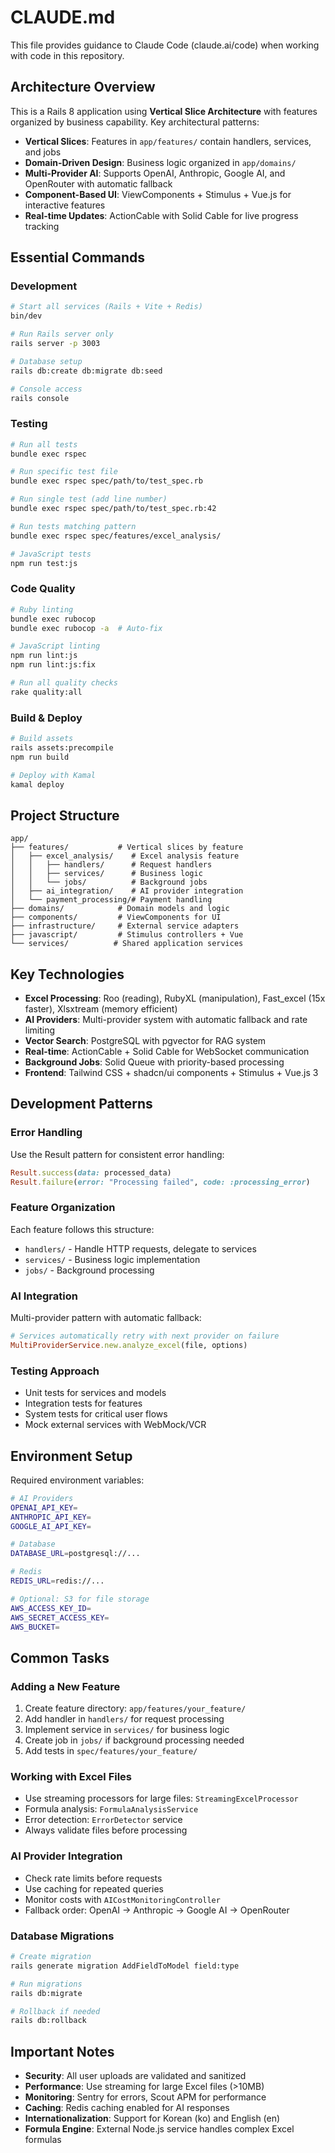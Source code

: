 # CLAUDE.md

This file provides guidance to Claude Code (claude.ai/code) when working with code in this repository.

## Architecture Overview

This is a Rails 8 application using **Vertical Slice Architecture** with features organized by business capability. Key architectural patterns:

- **Vertical Slices**: Features in `app/features/` contain handlers, services, and jobs
- **Domain-Driven Design**: Business logic organized in `app/domains/`
- **Multi-Provider AI**: Supports OpenAI, Anthropic, Google AI, and OpenRouter with automatic fallback
- **Component-Based UI**: ViewComponents + Stimulus + Vue.js for interactive features
- **Real-time Updates**: ActionCable with Solid Cable for live progress tracking

## Essential Commands

### Development
```bash
# Start all services (Rails + Vite + Redis)
bin/dev

# Run Rails server only
rails server -p 3003

# Database setup
rails db:create db:migrate db:seed

# Console access
rails console
```

### Testing
```bash
# Run all tests
bundle exec rspec

# Run specific test file
bundle exec rspec spec/path/to/test_spec.rb

# Run single test (add line number)
bundle exec rspec spec/path/to/test_spec.rb:42

# Run tests matching pattern
bundle exec rspec spec/features/excel_analysis/

# JavaScript tests
npm run test:js
```

### Code Quality
```bash
# Ruby linting
bundle exec rubocop
bundle exec rubocop -a  # Auto-fix

# JavaScript linting
npm run lint:js
npm run lint:js:fix

# Run all quality checks
rake quality:all
```

### Build & Deploy
```bash
# Build assets
rails assets:precompile
npm run build

# Deploy with Kamal
kamal deploy
```

## Project Structure

```
app/
├── features/           # Vertical slices by feature
│   ├── excel_analysis/    # Excel analysis feature
│   │   ├── handlers/      # Request handlers
│   │   ├── services/      # Business logic
│   │   └── jobs/          # Background jobs
│   ├── ai_integration/    # AI provider integration
│   └── payment_processing/# Payment handling
├── domains/            # Domain models and logic
├── components/         # ViewComponents for UI
├── infrastructure/     # External service adapters
├── javascript/         # Stimulus controllers + Vue
└── services/          # Shared application services
```

## Key Technologies

- **Excel Processing**: Roo (reading), RubyXL (manipulation), Fast_excel (15x faster), Xlsxtream (memory efficient)
- **AI Providers**: Multi-provider system with automatic fallback and rate limiting
- **Vector Search**: PostgreSQL with pgvector for RAG system
- **Real-time**: ActionCable + Solid Cable for WebSocket communication
- **Background Jobs**: Solid Queue with priority-based processing
- **Frontend**: Tailwind CSS + shadcn/ui components + Stimulus + Vue.js 3

## Development Patterns

### Error Handling
Use the Result pattern for consistent error handling:
```ruby
Result.success(data: processed_data)
Result.failure(error: "Processing failed", code: :processing_error)
```

### Feature Organization
Each feature follows this structure:
- `handlers/` - Handle HTTP requests, delegate to services
- `services/` - Business logic implementation
- `jobs/` - Background processing

### AI Integration
Multi-provider pattern with automatic fallback:
```ruby
# Services automatically retry with next provider on failure
MultiProviderService.new.analyze_excel(file, options)
```

### Testing Approach
- Unit tests for services and models
- Integration tests for features
- System tests for critical user flows
- Mock external services with WebMock/VCR

## Environment Setup

Required environment variables:
```bash
# AI Providers
OPENAI_API_KEY=
ANTHROPIC_API_KEY=
GOOGLE_AI_API_KEY=

# Database
DATABASE_URL=postgresql://...

# Redis
REDIS_URL=redis://...

# Optional: S3 for file storage
AWS_ACCESS_KEY_ID=
AWS_SECRET_ACCESS_KEY=
AWS_BUCKET=
```

## Common Tasks

### Adding a New Feature
1. Create feature directory: `app/features/your_feature/`
2. Add handler in `handlers/` for request processing
3. Implement service in `services/` for business logic
4. Create job in `jobs/` if background processing needed
5. Add tests in `spec/features/your_feature/`

### Working with Excel Files
- Use streaming processors for large files: `StreamingExcelProcessor`
- Formula analysis: `FormulaAnalysisService`
- Error detection: `ErrorDetector` service
- Always validate files before processing

### AI Provider Integration
- Check rate limits before requests
- Use caching for repeated queries
- Monitor costs with `AICostMonitoringController`
- Fallback order: OpenAI → Anthropic → Google AI → OpenRouter

### Database Migrations
```bash
# Create migration
rails generate migration AddFieldToModel field:type

# Run migrations
rails db:migrate

# Rollback if needed
rails db:rollback
```

## Important Notes

- **Security**: All user uploads are validated and sanitized
- **Performance**: Use streaming for large Excel files (>10MB)
- **Monitoring**: Sentry for errors, Scout APM for performance
- **Caching**: Redis caching enabled for AI responses
- **Internationalization**: Support for Korean (ko) and English (en)
- **Formula Engine**: External Node.js service handles complex Excel formulas